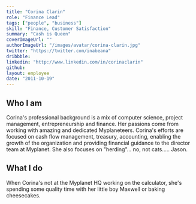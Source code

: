 ```yaml
---
title: "Corina Clarin"
role: "Finance Lead"
tags: ["people", "business"]
skill: "Finance, Customer Satisfaction"
summary: "Cash is Queen"
coverImageUrl: ""
authorImageUrl: "/images/avatar/corina-clarin.jpg"
twitter: "https://twitter.com/inabeana"
dribbble: 
linkedin: "http://www.linkedin.com/in/corinaclarin"
github:
layout: employee
date: "2011-10-19"
---
```


## Who I am

Corina's professional background is a mix of computer science, project management, entrepreneurship and finance.  Her passions come from working with amazing and dedicated Myplaneteers.  Corina's efforts are focused on cash flow management, treasury, accounting, enabling the growth of the organization and providing financial guidance to the director team at Myplanet.  She also focuses on "herding"... no, not cats..... Jason.

## What I do

When Corina's not at the Myplanet HQ working on the calculator, she's spending some quality time with her little boy Maxwell or baking cheesecakes.

